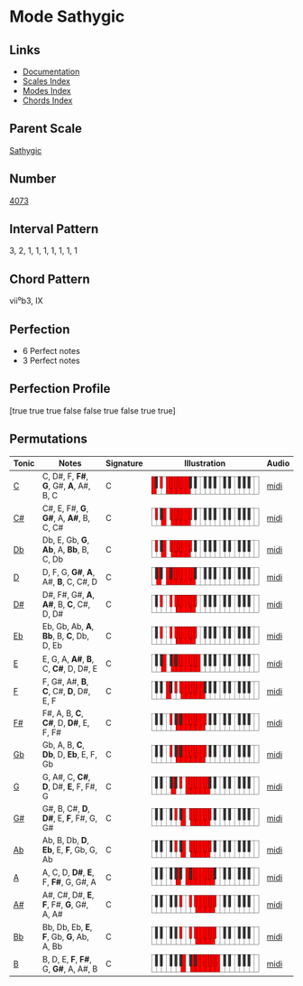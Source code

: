 # Mode Sathygic

## Links

- [Documentation](README.md)
- [Scales Index](Scales.md)
- [Modes Index](Modes.md)
- [Chords Index](Chords.md)

## Parent Scale

[Sathygic](ScaleSathygic.md)

## Number

[4073](https://ianring.com/musictheory/scales/4073)

## Interval Pattern

3, 2, 1, 1, 1, 1, 1, 1, 1

## Chord Pattern

vii⁰b3, IX

## Perfection

- 6 Perfect notes
- 3 Perfect notes

## Perfection Profile

[true true true false false true false true true]

## Permutations

| Tonic | Notes | Signature | Illustration | Audio |
|-------|-------|-----------|--------------|-------|
| [C](ModeCNaturalSathygic.md) | C, D#, F, **F#**, **G**, G#, **A**, A#, B, C | C | ![CNaturalSathygic](ModeCNaturalSathygic.png) | [midi](https://github.com/edipermadi/music/blob/main/docs/ModeCNaturalSathygic.mid?raw=true) |
| [C#](ModeCSharpSathygic.md) | C#, E, F#, **G**, **G#**, A, **A#**, B, C, C# | C | ![CSharpSathygic](ModeCSharpSathygic.png) | [midi](https://github.com/edipermadi/music/blob/main/docs/ModeCSharpSathygic.mid?raw=true) |
| [Db](ModeDFlatSathygic.md) | Db, E, Gb, **G**, **Ab**, A, **Bb**, B, C, Db | C | ![DFlatSathygic](ModeDFlatSathygic.png) | [midi](https://github.com/edipermadi/music/blob/main/docs/ModeDFlatSathygic.mid?raw=true) |
| [D](ModeDNaturalSathygic.md) | D, F, G, **G#**, **A**, A#, **B**, C, C#, D | C | ![DNaturalSathygic](ModeDNaturalSathygic.png) | [midi](https://github.com/edipermadi/music/blob/main/docs/ModeDNaturalSathygic.mid?raw=true) |
| [D#](ModeDSharpSathygic.md) | D#, F#, G#, **A**, **A#**, B, **C**, C#, D, D# | C | ![DSharpSathygic](ModeDSharpSathygic.png) | [midi](https://github.com/edipermadi/music/blob/main/docs/ModeDSharpSathygic.mid?raw=true) |
| [Eb](ModeEFlatSathygic.md) | Eb, Gb, Ab, **A**, **Bb**, B, **C**, Db, D, Eb | C | ![EFlatSathygic](ModeEFlatSathygic.png) | [midi](https://github.com/edipermadi/music/blob/main/docs/ModeEFlatSathygic.mid?raw=true) |
| [E](ModeENaturalSathygic.md) | E, G, A, **A#**, **B**, C, **C#**, D, D#, E | C | ![ENaturalSathygic](ModeENaturalSathygic.png) | [midi](https://github.com/edipermadi/music/blob/main/docs/ModeENaturalSathygic.mid?raw=true) |
| [F](ModeFNaturalSathygic.md) | F, G#, A#, **B**, **C**, C#, **D**, D#, E, F | C | ![FNaturalSathygic](ModeFNaturalSathygic.png) | [midi](https://github.com/edipermadi/music/blob/main/docs/ModeFNaturalSathygic.mid?raw=true) |
| [F#](ModeFSharpSathygic.md) | F#, A, B, **C**, **C#**, D, **D#**, E, F, F# | C | ![FSharpSathygic](ModeFSharpSathygic.png) | [midi](https://github.com/edipermadi/music/blob/main/docs/ModeFSharpSathygic.mid?raw=true) |
| [Gb](ModeGFlatSathygic.md) | Gb, A, B, **C**, **Db**, D, **Eb**, E, F, Gb | C | ![GFlatSathygic](ModeGFlatSathygic.png) | [midi](https://github.com/edipermadi/music/blob/main/docs/ModeGFlatSathygic.mid?raw=true) |
| [G](ModeGNaturalSathygic.md) | G, A#, C, **C#**, **D**, D#, **E**, F, F#, G | C | ![GNaturalSathygic](ModeGNaturalSathygic.png) | [midi](https://github.com/edipermadi/music/blob/main/docs/ModeGNaturalSathygic.mid?raw=true) |
| [G#](ModeGSharpSathygic.md) | G#, B, C#, **D**, **D#**, E, **F**, F#, G, G# | C | ![GSharpSathygic](ModeGSharpSathygic.png) | [midi](https://github.com/edipermadi/music/blob/main/docs/ModeGSharpSathygic.mid?raw=true) |
| [Ab](ModeAFlatSathygic.md) | Ab, B, Db, **D**, **Eb**, E, **F**, Gb, G, Ab | C | ![AFlatSathygic](ModeAFlatSathygic.png) | [midi](https://github.com/edipermadi/music/blob/main/docs/ModeAFlatSathygic.mid?raw=true) |
| [A](ModeANaturalSathygic.md) | A, C, D, **D#**, **E**, F, **F#**, G, G#, A | C | ![ANaturalSathygic](ModeANaturalSathygic.png) | [midi](https://github.com/edipermadi/music/blob/main/docs/ModeANaturalSathygic.mid?raw=true) |
| [A#](ModeASharpSathygic.md) | A#, C#, D#, **E**, **F**, F#, **G**, G#, A, A# | C | ![ASharpSathygic](ModeASharpSathygic.png) | [midi](https://github.com/edipermadi/music/blob/main/docs/ModeASharpSathygic.mid?raw=true) |
| [Bb](ModeBFlatSathygic.md) | Bb, Db, Eb, **E**, **F**, Gb, **G**, Ab, A, Bb | C | ![BFlatSathygic](ModeBFlatSathygic.png) | [midi](https://github.com/edipermadi/music/blob/main/docs/ModeBFlatSathygic.mid?raw=true) |
| [B](ModeBNaturalSathygic.md) | B, D, E, **F**, **F#**, G, **G#**, A, A#, B | C | ![BNaturalSathygic](ModeBNaturalSathygic.png) | [midi](https://github.com/edipermadi/music/blob/main/docs/ModeBNaturalSathygic.mid?raw=true) |
